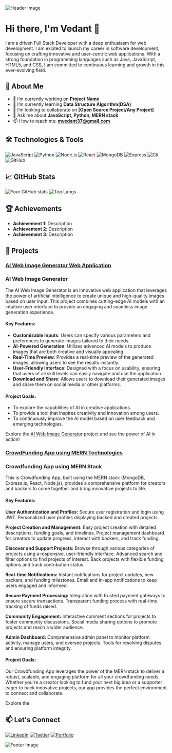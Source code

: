 ![Header Image](![headerimage](https://github.com/vedant890/vedant890/assets/119072082/d8584ae2-1e5d-4990-93b1-11051d00806a)
)
# Hi there, I'm Vedant 👋

I am a driven Full Stack Developer with a deep enthusiasm for web development. I am excited to launch my career in software development, focusing on crafting innovative and user-centric web applications. With a strong foundation in programming languages such as Java, JavaScript, HTML5, and CSS, I am committed to continuous learning and growth in this ever-evolving field.

## 🚀 About Me

- 🔭 I’m currently working on **[Project Name](https://github.com/yourusername/project-name)**
- 🌱 I’m currently learning **Data Structure Algorithm(DSA)**
- 👯 I’m looking to collaborate on **[Open Source Project/Any Project]**
- 💬 Ask me about **JavaScript, Python, MERN stack**
- 📫 How to reach me: **[mvedant37@gmail.com](mailto:mvedant37@gmail.com)**

## 🛠️ Technologies & Tools

![JavaScript](https://img.shields.io/badge/JavaScript-323330?style=for-the-badge&logo=javascript&logoColor=F7DF1E)
![Python](https://img.shields.io/badge/Python-3776AB?style=for-the-badge&logo=python&logoColor=white)
![Node.js](https://img.shields.io/badge/Node.js-43853D?style=for-the-badge&logo=node.js&logoColor=white)
![React](https://img.shields.io/badge/React-20232A?style=for-the-badge&logo=react&logoColor=61DAFB)
![MongoDB](https://img.shields.io/badge/MongoDB-4EA94B?style=for-the-badge&logo=mongodb&logoColor=white)
![Express](https://img.shields.io/badge/Express.js-404D59?style=for-the-badge)
![Git](https://img.shields.io/badge/Git-F05032?style=for-the-badge&logo=git&logoColor=white)
![GitHub](https://img.shields.io/badge/GitHub-181717?style=for-the-badge&logo=github&logoColor=white)

## 📈 GitHub Stats

![Your GitHub stats](https://github-readme-stats.vercel.app/api?username=yourusername&show_icons=true&theme=radical)
![Top Langs](https://github-readme-stats.vercel.app/api/top-langs/?username=yourusername&layout=compact&theme=radical)

## 🏆 Achievements

- **Achievement 1**: Description
- **Achievement 2**: Description
- **Achievement 3**: Description

## 📂 Projects

### [AI Web Image Generator Web Application](https://github.com/vedant890/Ai-image-generator)

### AI Web Image Generator

The AI Web Image Generator is an innovative web application that leverages the power of artificial intelligence to create unique and high-quality images based on user input. This project combines cutting-edge AI models with an intuitive user interface to provide an engaging and seamless image generation experience.

#### Key Features:

- **Customizable Inputs**: Users can specify various parameters and preferences to generate images tailored to their needs.
- **AI-Powered Generation**: Utilizes advanced AI models to produce images that are both creative and visually appealing.
- **Real-Time Preview**: Provides a real-time preview of the generated images, allowing users to see the results instantly.
- **User-Friendly Interface**: Designed with a focus on usability, ensuring that users of all skill levels can easily navigate and use the application.
- **Download and Share**: Allows users to download their generated images and share them on social media or other platforms.

#### Project Goals:

- To explore the capabilities of AI in creative applications.
- To provide a tool that inspires creativity and innovation among users.
- To continuously improve the AI model based on user feedback and emerging technologies.

Explore the [AI Web Image Generator](https://github.com/vedant890/Ai-image-generator) project and see the power of AI in action!

### [CrowdFunding App using MERN Technologies](https://github.com/vedant890/)

### Crowdfunding App using MERN Stack

This is Crowdfunding App, built using the MERN stack (MongoDB, Express.js, React, Node.js), provides a comprehensive platform for creators and backers to come together and bring innovative projects to life.


#### Key Features:

**User Authentication and Profiles:** Secure user registration and login using JWT.
Personalized user profiles displaying backed and created projects.

**Project Creation and Management:** Easy project creation with detailed descriptions, funding goals, and timelines.
Project management dashboard for creators to update progress, interact with backers, and track funding.

**Discover and Support Projects:** Browse through various categories of projects using a responsive, user-friendly interface.
Advanced search and filter options to find projects of interest.
Back projects with flexible funding options and track contribution status.

**Real-time Notifications:** Instant notifications for project updates, new backers, and funding milestones.
Email and in-app notifications to keep users engaged and informed.

**Secure Payment Processing:** Integration with trusted payment gateways to ensure secure transactions.
Transparent funding process with real-time tracking of funds raised.

**Community Engagement:** Interactive comment sections for projects to foster community discussions.
Social media sharing options to promote projects and reach a wider audience.

**Admin Dashboard:** Comprehensive admin panel to monitor platform activity, manage users, and oversee projects.
Tools for resolving disputes and ensuring platform integrity.

#### Project Goals:

Our Crowdfunding App leverages the power of the MERN stack to deliver a robust, scalable, and engaging platform for all your crowdfunding needs. Whether you're a creator looking to fund your next big idea or a supporter eager to back innovative projects, our app provides the perfect environment to connect and collaborate.

Explore the [](https://github.com/vedant890/)

## 📫 Let's Connect

[![LinkedIn](https://img.shields.io/badge/LinkedIn-0077B5?style=for-the-badge&logo=linkedin&logoColor=white)](https://www.linkedin.com/in/vedantmeshram/)
[![Twitter](https://img.shields.io/badge/Twitter-1DA1F2?style=for-the-badge&logo=twitter&logoColor=white)](https://twitter.com/yourusername)
[![Portfolio](https://img.shields.io/badge/Portfolio-000000?style=for-the-badge&logo=firefox&logoColor=white)](https://yourportfolio.com)

![Footer Image](https://your-image-url.com/footer.png)

